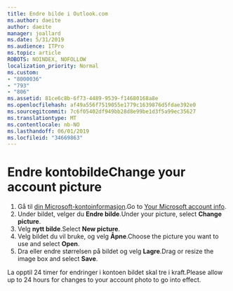 ```yaml
---
title: Endre bilde i Outlook.com
ms.author: daeite
author: daeite
manager: joallard
ms.date: 5/31/2019
ms.audience: ITPro
ms.topic: article
ROBOTS: NOINDEX, NOFOLLOW
localization_priority: Normal
ms.custom:
- "8000036"
- "793"
- "806"
ms.assetid: 81ce6c8b-6f73-4489-9539-f14680168a8e
ms.openlocfilehash: af49a556f7519055e1779c1639876d5fdae392e0
ms.sourcegitcommit: 7c6f05402df949bb28d8e99be1d3f5a99ec35627
ms.translationtype: MT
ms.contentlocale: nb-NO
ms.lasthandoff: 06/01/2019
ms.locfileid: "34669863"
---
```

# <a name="change-your-account-picture"></a><span data-ttu-id="18e22-102">Endre kontobilde</span><span class="sxs-lookup"><span data-stu-id="18e22-102">Change your account picture</span></span>

1. <span data-ttu-id="18e22-103">Gå til [din Microsoft-kontoinformasjon](https://go.microsoft.com/fwlink/p/?linkid=860841).</span><span class="sxs-lookup"><span data-stu-id="18e22-103">Go to [Your Microsoft account info](https://go.microsoft.com/fwlink/p/?linkid=860841).</span></span>
2. <span data-ttu-id="18e22-104">Under bildet, velger du **Endre bilde**.</span><span class="sxs-lookup"><span data-stu-id="18e22-104">Under your picture, select **Change picture**.</span></span>
3. <span data-ttu-id="18e22-105">Velg **nytt bilde**.</span><span class="sxs-lookup"><span data-stu-id="18e22-105">Select **New picture**.</span></span>
4. <span data-ttu-id="18e22-106">Velg bildet du vil bruke, og velg **Åpne**.</span><span class="sxs-lookup"><span data-stu-id="18e22-106">Choose the picture you want to use and select **Open**.</span></span>
5. <span data-ttu-id="18e22-107">Dra eller endre størrelsen på bildet og velg **Lagre**.</span><span class="sxs-lookup"><span data-stu-id="18e22-107">Drag or resize the image box and select **Save**.</span></span>

<span data-ttu-id="18e22-108">La opptil 24 timer for endringer i kontoen bildet skal tre i kraft.</span><span class="sxs-lookup"><span data-stu-id="18e22-108">Please allow up to 24 hours for changes to your account photo to go into effect.</span></span>